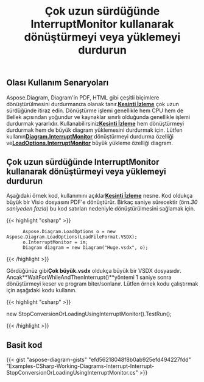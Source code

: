 ﻿---
title: Çok uzun sürdüğünde InterruptMonitor kullanarak dönüştürmeyi veya yüklemeyi durdurun
type: docs
weight: 30
url: /tr/net/stop-conversion-or-loading-using-interruptmonitor-when-it-is-taking-too-long/
description: Bu bölüm, Aspose.Diagram ile dönüştürmenin veya yüklemenin nasıl durdurulacağını açıklar.
---
## **Olası Kullanım Senaryoları**

Aspose.Diagram, Diagram'in PDF, HTML gibi çeşitli biçimlere dönüştürülmesini durdurmanıza olanak tanır.[**Kesinti İzleme**](https://reference.aspose.com/diagram/net/aspose.diagram/interruptmonitor) çok uzun sürdüğünde itiraz edin. Dönüştürme işlemi genellikle hem CPU hem de Bellek açısından yoğundur ve kaynaklar sınırlı olduğunda genellikle işlemi durdurmak yararlıdır. Kullanabilirsiniz[**Kesinti İzleme**](https://reference.aspose.com/diagram/net/aspose.diagram/interruptmonitor) hem dönüştürmeyi durdurmak hem de büyük diagram yüklemesini durdurmak için. Lütfen kullanın[**Diagram.InterruptMonitor**](https://reference.aspose.com/diagram/net/aspose.diagram/diagram/properties/interruptmonitor) dönüştürmeyi durdurma özelliği ve[**LoadOptions.InterruptMonitor**](https://reference.aspose.com/diagram/net/aspose.diagram/loadoptions/properties/interruptmonitor) büyük yükleme özelliği diagram.

## **Çok uzun sürdüğünde InterruptMonitor kullanarak dönüştürmeyi veya yüklemeyi durdurun**

Aşağıdaki örnek kod, kullanımını açıklar[**Kesinti İzleme**](https://reference.aspose.com/diagram/net/aspose.diagram/interruptmonitor) nesne. Kod oldukça büyük bir Visio dosyasını PDF'e dönüştürür. Birkaç saniye sürecektir (örn.*30 saniyeden fazla*) bu kod satırları nedeniyle dönüştürülmesini sağlamak için.

{{< highlight "csharp" >}}

	      Aspose.Diagram.LoadOptions o = new Aspose.Diagram.LoadOptions(LoadFileFormat.VSDX);
	      o.InterruptMonitor = im;
	      Diagram diagram = new Diagram("Huge.vsdx", o);

{{< /highlight >}}

 Gördüğünüz gibi**Çok büyük.vsdx** oldukça büyük bir VSDX dosyasıdır. Ancak**WaitForWhileAndThenInterrupt()**yöntemi 1 saniye sonra dönüştürmeyi keser ve program biter/sonlanır. Lütfen örnek kodu çalıştırmak için aşağıdaki kodu kullanın.

{{< highlight "csharp" >}}

 new StopConversionOrLoadingUsingInterruptMonitor().TestRun();

{{< /highlight >}}

## **Basit kod**
{{< gist "aspose-diagram-gists" "efd56218048f8b0ab925efd494227fdd" "Examples-CSharp-Working-Diagrams-Interrupt-Interrupt-StopConversionOrLoadingUsingInterruptMonitor.cs" >}}
